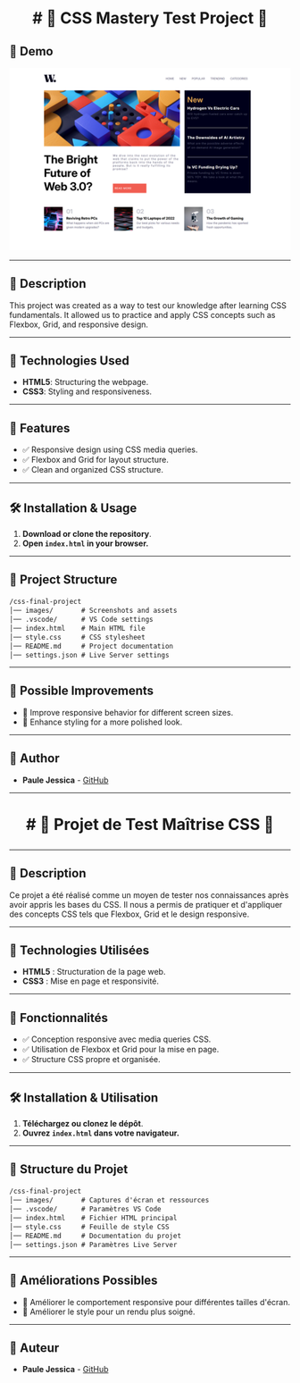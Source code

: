 <h1 align="center"># 🌟 CSS Mastery Test Project 🌟

## 📸 Demo

<p align="center">
  <img src="preview.png" alt="Aperçu du projet" width="600">
</p>


---




## 📖 Description
This project was created as a way to test our knowledge after learning CSS fundamentals.
It allowed us to practice and apply CSS concepts such as Flexbox, Grid, and responsive design.

---

## 🔧 Technologies Used
- **HTML5**: Structuring the webpage.
- **CSS3**: Styling and responsiveness.

---

## 🚀 Features
- ✅ Responsive design using CSS media queries.
- ✅ Flexbox and Grid for layout structure.
- ✅ Clean and organized CSS structure.

---

## 🛠 Installation & Usage
1. **Download or clone the repository**.
2. **Open `index.html` in your browser.**

---

## 📂 Project Structure
```
/css-final-project
│── images/       # Screenshots and assets
│── .vscode/      # VS Code settings
│── index.html    # Main HTML file
│── style.css     # CSS stylesheet
│── README.md     # Project documentation
│── settings.json # Live Server settings
```

---

## 📌 Possible Improvements
- 🔄 Improve responsive behavior for different screen sizes.
- 🎨 Enhance styling for a more polished look.








---

## 👤 Author
- **Paule Jessica** - [GitHub](https://github.com/Nkapj)

---

<h1 align="center"> # 🌟 Projet de Test Maîtrise CSS 🌟


---




## 📖 Description
Ce projet a été réalisé comme un moyen de tester nos connaissances après avoir appris les bases du CSS.
Il nous a permis de pratiquer et d'appliquer des concepts CSS tels que Flexbox, Grid et le design responsive.

---

## 🔧 Technologies Utilisées
- **HTML5** : Structuration de la page web.
- **CSS3** : Mise en page et responsivité.

---

## 🚀 Fonctionnalités
- ✅ Conception responsive avec media queries CSS.
- ✅ Utilisation de Flexbox et Grid pour la mise en page.
- ✅ Structure CSS propre et organisée.

---

## 🛠 Installation & Utilisation
1. **Téléchargez ou clonez le dépôt**.
2. **Ouvrez `index.html` dans votre navigateur.**

---

## 📂 Structure du Projet
```
/css-final-project
│── images/       # Captures d'écran et ressources
│── .vscode/      # Paramètres VS Code
│── index.html    # Fichier HTML principal
│── style.css     # Feuille de style CSS
│── README.md     # Documentation du projet
│── settings.json # Paramètres Live Server
```

---

## 📌 Améliorations Possibles
- 🔄 Améliorer le comportement responsive pour différentes tailles d'écran.
- 🎨 Améliorer le style pour un rendu plus soigné.

---

## 👤 Auteur
- **Paule Jessica** - [GitHub](https://github.com/Nkapj)
